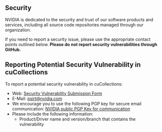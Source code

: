  ## Security

NVIDIA is dedicated to the security and trust of our software products and services, including all source code repositories managed through our organization.

If you need to report a security issue, please use the appropriate contact points outlined below. **Please do not report security vulnerabilities through GitHub.**

## Reporting Potential Security Vulnerability in cuCollections

To report a potential security vulnerability in cuCollections:
- Web: [Security Vulnerability Submission Form](https://www.nvidia.com/object/submit-security-vulnerability.html)
- E-Mail: psirt@nvidia.com
- We encourage you to use the following PGP key for secure email communication: [NVIDIA public PGP Key for communication](https://www.nvidia.com/en-us/security/pgp-key)
- Please include the following information:
   	 - Product/Driver name and version/branch that contains the vulnerability
